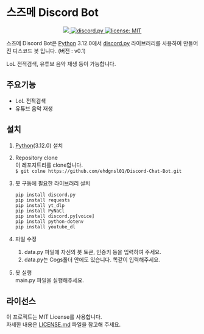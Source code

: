 # 스즈메 Discord Bot

<p align="center">
  <a href="https://www.python.org/downloads/">
    <img src="https://img.shields.io/badge/python-3.12.0-3776AB?style=flat&logo=python&logoColor=yellow">
  </a>
  <a href="https://github.com/Rapptz/discord.py/">
     <img src="https://img.shields.io/badge/discord-py-blue.svg" alt="discord.py">
  </a>
  <a href="https://github.com/STROAD/school-bot/blob/main/LICENSE">
    <img src="https://img.shields.io/github/license/STROAD/school-bot" alt="license: MIT">
  </a>
</p>

스즈메 Discord Bot은 [Python](https://www.python.org) 3.12.0에서 [discord.py](https://github.com/Rapptz/discord.py) 라이브러리를 사용하여 만들어진 디스코드 봇 입니다.
(버전 : v0.1)

LoL 전적검색, 유튜브 음악 재생 등이 가능합니다.

## 주요기능

- LoL 전적검색
- 유튜브 음악 재생

## 설치

1. [Python](https://www.python.org)(3.12.0) 설치

2. Repository clone  
   이 레포지트리를 clone합니다.  
   `$ git colne https://github.com/ehdgnsl01/Discord-Chat-Bot.git`

3. 봇 구동에 필요한 라이브러리 설치

   ```
   pip install discord.py
   pip install requests
   pip install yt_dlp
   pip install PyNaCl
   pip install discord.py[voice]
   pip install python-dotenv
   pip install youtube_dl
   ```

4. 파일 수정

   1. data.py 파일에 자신의 봇 토큰, 인증키 등을 입력하여 주세요.
   2. data.py는 Cogs폴더 안에도 있습니다. 똑같이 입력해주세요.

5. 봇 실행  
   main.py 파일을 실행해주세요.

## 라이선스

이 프로젝트는 MIT License를 사용합니다.  
자세한 내용은 [LICENSE.md](LICENSE) 파일을 참고해 주세요.
